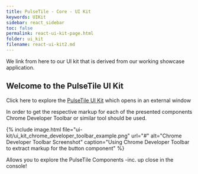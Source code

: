 ```yaml
---
title: PulseTile - Core - UI Kit
keywords: UIKit
sidebar: react_sidebar
toc: false
permalink: react-ui-kit-page.html
folder: ui_kit
filename: react-ui-kit2.md
---
```


We link from here to our UI kit that is derived from our working showcase application.

## Welcome to the PulseTile UI Kit

Click here to explore the [PulseTile UI Kit](http://showcase2.ripple.foundation/ui-kit.html)
which opens in an external window

In order to get the respective markup for each of the presented components Chrome Developer Toolbar or similar tool should be used.

{% include image.html file="ui-kit/ui_kit_chrome_developer_toolbar_example.png" url="#" alt="Chrome Developer Toolbar Screenshot" caption="Using Chrome Developer Toolbar to extract markup for the button component" %}

Allows you to explore the PulseTile Components -inc. up close in the console!

